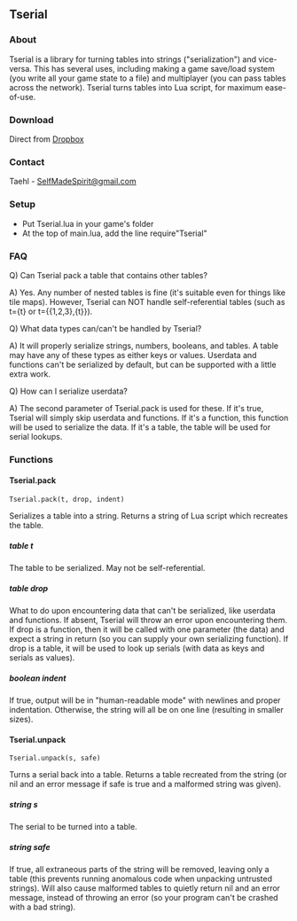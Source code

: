## Tserial

### About
Tserial is a library for turning tables into strings ("serialization") and vice-versa. This has several uses, including making a game save/load system (you write all your game state to a file) and multiplayer (you can pass tables across the network). Tserial turns tables into Lua script, for maximum ease-of-use.

### Download
Direct from [Dropbox](http://dl.dropbox.com/u/3713769/web/Love/TLTools/Tserial.lua)

### Contact
Taehl - SelfMadeSpirit@gmail.com

### Setup
* Put Tserial.lua in your game's folder
* At the top of main.lua, add the line require"Tserial"

### FAQ

Q) Can Tserial pack a table that contains other tables?

A) Yes. Any number of nested tables is fine (it's suitable even for things like tile maps). However, Tserial can NOT handle self-referential tables (such as t={t} or t={{1,2,3},{t}}).

Q) What data types can/can't be handled by Tserial?

A) It will properly serialize strings, numbers, booleans, and tables. A table may have any of these types as either keys or values. Userdata and functions can't be serialized by default, but can be supported with a little extra work.

Q) How can I serialize userdata?

A) The second parameter of Tserial.pack is used for these. If it's true, Tserial will simply skip userdata and functions. If it's a function, this function will be used to serialize the data. If it's a table, the table will be used for serial lookups.

### Functions
#### Tserial.pack
    Tserial.pack(t, drop, indent)
Serializes a table into a string. Returns a string of Lua script which recreates the table.
##### table t
The table to be serialized. May not be self-referential.
##### table drop
What to do upon encountering data that can't be serialized, like userdata and functions. If absent, Tserial will throw an error upon encountering them. If drop is a function, then it will be called with one parameter (the data) and expect a string in return (so you can supply your own serializing function). If drop is a table, it will be used to look up serials (with data as keys and serials as values).
##### boolean indent
If true, output will be in "human-readable mode" with newlines and proper indentation. Otherwise, the string will all be on one line (resulting in smaller sizes).

#### Tserial.unpack
    Tserial.unpack(s, safe)
Turns a serial back into a table. Returns a table recreated from the string (or nil and an error message if safe is true and a malformed string was given).
##### string s
The serial to be turned into a table.
##### string safe
If true, all extraneous parts of the string will be removed, leaving only a table (this prevents running anomalous code when unpacking untrusted strings). Will also cause malformed tables to quietly return nil and an error message, instead of throwing an error (so your program can't be crashed with a bad string).
